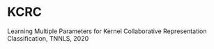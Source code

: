 # KCRC
Learning Multiple Parameters for Kernel Collaborative Representation Classification, TNNLS, 2020
